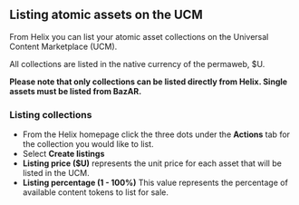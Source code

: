 ## Listing atomic assets on the UCM

From Helix you can list your atomic asset collections on the Universal Content Marketplace (UCM).

All collections are listed in the native currency of the permaweb, $U.

**Please note that only collections can be listed directly from Helix. Single assets must be listed from BazAR.**

### Listing collections

- From the Helix homepage click the three dots under the **Actions** tab for the collection you would like to list.
- Select **Create listings**
- **Listing price ($U)** represents the unit price for each asset that will be listed in the UCM.
- **Listing percentage (1 - 100%)** This value represents the percentage of available content tokens to list for sale.
